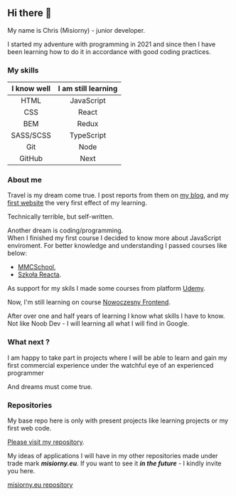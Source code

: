 ## Hi there 👋

My name is Chris (Misiorny)  -  junior developer. 

I started my adventure with programming in 2021 and since then I have been learning how to do it in accordance with good coding practices.

### My skills

|I know well |I am still learning|
|:---:|:---:|
|HTML|JavaScript|
|CSS|React|
|BEM|Redux|
|SASS/SCSS|TypeScript|
|Git|Node|
|GitHub|Next|


### About me

Travel is my dream come true.
I post reports from them on [my blog](https://www.facebook.com/AfrykaDzikaMisiornego), and my [first website](https://misiorny.github.io/AfrykaDzika/index.html) the very first effect of my learning.

Technically terrible, but self-written.

Another dream is coding/programming.  
When I finished my first course I decided to know more about JavaScript enviroment. For better knowledge and understanding I passed courses like below: 
* [MMCSchool](https://mmcschool.pl/),
* [Szkoła Reacta](https://szkolareacta.pl/).

As support for my skils I made some courses from platform [Udemy](https://www.udemy.com/).

Now, I'm still learning on course [Nowoczesny Frontend](https://hyperfunctor.com/nextjs-react-graphql-typescript). 

After over one and half years of learning I know what skills I have to know. Not like Noob Dev - I will learning all what I will find in Google. 


### What next ?

I am happy to take part in projects where I will be able to learn and gain my first commercial experience under the watchful eye of an experienced programmer

And dreams must come true.

### Repositories

My base repo here is only with present projects like learning projects or my first web code. 

[Please visit my repository](https://github.com/Misiorny?tab=repositories).

My ideas of applications I will have in my other repositories made under trade mark ***misiorny.eu***. If you want to see it ***in the future*** - I kindly invite you here. 

[misiorny.eu repository](https://github.com/orgs/misiorny-eu/repositories)


